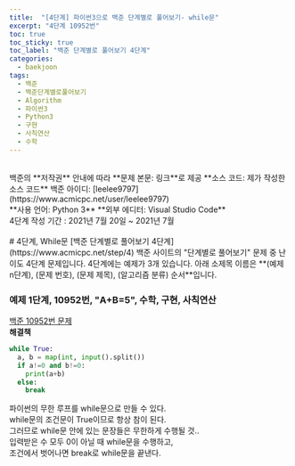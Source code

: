 ```yaml
---
title:  "[4단계] 파이썬3으로 백준 단계별로 풀어보기- while문"
excerpt: "4단계 10952번"
toc: true
toc_sticky: true
toc_label: "백준 단계별로 풀어보기 4단계"
categories:
  - baekjoon
tags:
  - 백준
  - 백준단계별로풀어보기
  - Algorithm
  - 파이썬3
  - Python3
  - 구현
  - 사칙연산
  - 수학
---
```

<br>
백준의 **저작권** 안내에 따라   
**문제 본문: 링크**로 제공   
**소스 코드: 제가 작성한 소스 코드**   
백준 아이디: [leelee9797](https://www.acmicpc.net/user/leelee9797)
<br>
**사용 언어: Python 3**  
**외부 에디터: Visual Studio Code**  
<br>
4단계 작성 기간 : 2021년 7월 20일 ~ 2021년 7월   
<br>
<br>
# 4단계, While문
[백준 단계별로 풀어보기 4단계](https://www.acmicpc.net/step/4)  
백준 사이트의 "단계별로 풀어보기" 문제 중 난이도 4단계 문제입니다.  
4단계에는 예제가 3개 있습니다.  
아래 소제목 이름은  
**(예제 n단계), (문제 번호), (문제 제목), (알고리즘 분류) 순서**입니다.  
<br>


### 예제 1단계, 10952번, "A+B=5", 수학, 구현, 사칙연산
[백준 10952번 문제](https://www.acmicpc.net/problem/10952)  
**해결책**  
```python
while True:
  a, b = map(int, input().split())
  if a!=0 and b!=0:
    print(a+b)
  else:
    break
```
파이썬의 무한 루프를 while문으로 만들 수 있다.  
while문의 조건문이 True이므로 항상 참이 된다.  
그러므로 while문 안에 있는 문장들은 무한하게 수행될 것..  
입력받은 수 모두 0이 아닐 때 while문을 수행하고,  
조건에서 벗어나면 break로 while문을 끝낸다.  
<br>
<br>

